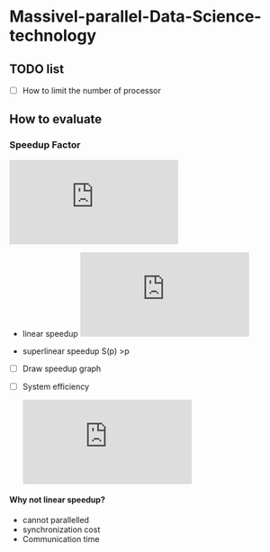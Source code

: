 # Massivel-parallel-Data-Science-technology

## TODO list
- [ ] How to limit the number of processor

## How to evaluate

### Speedup Factor

![Speedup](http://latex.codecogs.com/gif.latex?%24%24S%28p%29%20%3D%20%5Cfrac%7BT_s%7D%7BT_p%7D%24%24)

* linear speedup ![linear](http://latex.codecogs.com/gif.latex?%24%24S%28p%29%20%3D%20p)

* superlinear speedup S(p) >p

- [ ] Draw speedup graph

- [ ] System efficiency

   ![](http://latex.codecogs.com/gif.latex?T%28p%29%20%3D%20%5Cfrac%7BS%28p%29%7D%7Bp%7D#center)
#### Why not linear speedup?
* cannot parallelled
* synchronization cost
* Communication time

